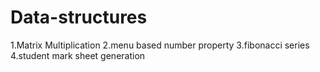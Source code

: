 # Data-structures
1.Matrix Multiplication
2.menu based number property
3.fibonacci series
4.student mark sheet generation
